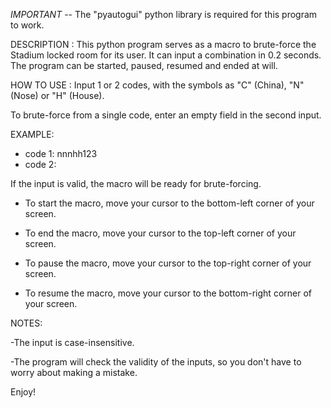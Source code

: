 *IMPORTANT* -- The "pyautogui" python library is required for this program to work.

DESCRIPTION : This python program serves as a macro to brute-force the Stadium locked room for its user. It can input a combination in 0.2 seconds. The program can be started, paused, resumed and ended at will.


HOW TO USE : Input 1 or 2 codes, with the symbols as "C" (China), "N" (Nose) or "H" (House).

To brute-force from a single code, enter an empty field in the second input.

EXAMPLE: 

- code 1: nnnhh123 
- code 2:

If the input is valid, the macro will be ready for brute-forcing.

- To start the macro, move your cursor to the bottom-left corner of your screen.

- To end the macro, move your cursor to the top-left corner of your screen.

- To pause the macro, move your cursor to the top-right corner of your screen.

- To resume the macro, move your cursor to the bottom-right corner of your screen.


NOTES: 

   -The input is case-insensitive.

   -The program will check the validity of the inputs, so you don't have to worry about making a mistake.

Enjoy!